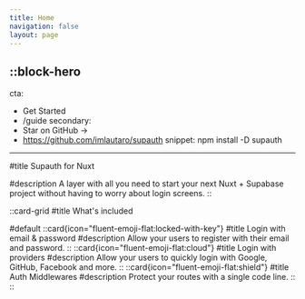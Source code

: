 ```yaml
---
title: Home
navigation: false
layout: page
---
```


::block-hero
---
cta:
  - Get Started
  - /guide
secondary:
  - Star on GitHub →
  - https://github.com/imlautaro/supauth
snippet: npm install -D supauth
---

#title
Supauth for Nuxt

#description
A layer with all you need to start your next Nuxt + Supabase project without having to worry about login screens.
::

::card-grid
#title
What's included

#default
  ::card{icon="fluent-emoji-flat:locked-with-key"}
  #title
  Login with email & password
  #description
  Allow your users to register with their email and password.
  ::
  ::card{icon="fluent-emoji-flat:cloud"}
  #title
  Login with providers
  #description
  Allow your users to quickly login with Google, GitHub, Facebook and more.
  ::
  ::card{icon="fluent-emoji-flat:shield"}
  #title
  Auth Middlewares
  #description
  Protect your routes with a single code line.
  ::
::
